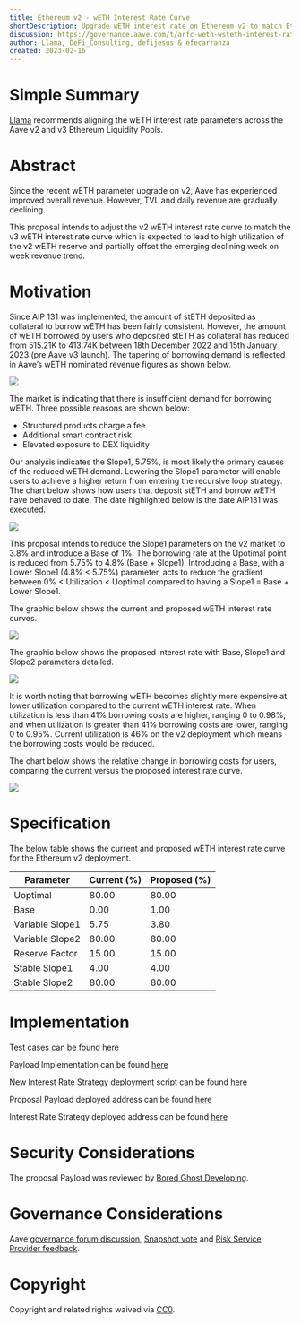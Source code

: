 ```yaml
---
title: Ethereum v2 - wETH Interest Rate Curve
shortDescription: Upgrade wETH interest rate on Ethereum v2 to match Ethereum v3 Liquidity Pool
discussion: https://governance.aave.com/t/arfc-weth-wsteth-interest-rate-curve-ethereum-network/11372
author: Llama, DeFi_Consulting, defijesus & efecarranza
created: 2023-02-16
---
```


# Simple Summary

[Llama](https://twitter.com/llama) recommends aligning the wETH interest rate parameters across the Aave v2 and v3 Ethereum Liquidity Pools.

# Abstract

Since the recent wETH parameter upgrade on v2, Aave has experienced improved overall revenue. However, TVL and daily revenue are gradually declining. 

This proposal intends to adjust the v2 wETH interest rate curve to match the v3 wETH interest rate curve which is expected to lead to high utilization of the v2 wETH reserve and partially offset the emerging declining week on week revenue trend.

# Motivation

Since AIP 131 was implemented, the amount of stETH deposited as collateral to borrow wETH has been fairly consistent. However, the amount of wETH borrowed by users who deposited stETH as collateral has reduced from 515.21K to 413.74K between 18th December 2022 and 15th January 2023 (pre Aave v3 launch). The tapering of borrowing demand is reflected in Aave’s wETH nominated revenue figures as shown below.

![](https://i.imgur.com/T2Q2eFt.png)

The market is indicating that there is insufficient demand for borrowing wETH. Three possible reasons are shown below:

* Structured products charge a fee
* Additional smart contract risk
* Elevated exposure to DEX liquidity

Our analysis indicates the Slope1, 5.75%, is most likely the primary causes of the reduced wETH demand. Lowering the Slope1 parameter will enable users to achieve a higher return from entering the recursive loop strategy. The chart below shows how users that deposit stETH and borrow wETH have behaved to date. The date highlighted below is the date AIP131 was executed.

![](https://i.imgur.com/Kylzpy7.png)

This proposal intends to reduce the Slope1 parameters on the v2 market to 3.8% and introduce a Base of 1%. The borrowing rate at the Upotimal point is reduced from 5.75% to 4.8% (Base + Slope1). Introducing a Base, with a Lower Slope1 (4.8% < 5.75%) parameter, acts to reduce the gradient between 0% < Utilization < Uoptimal compared to having a Slope1 = Base + Lower Slope1. 

The graphic below shows the current and proposed wETH interest rate curves. 

![](https://i.imgur.com/LoYlee2.png)

The graphic below shows the proposed interest rate with Base, Slope1 and Slope2 parameters detailed. 

![](https://i.imgur.com/a7WZRKR.png)

It is worth noting that borrowing wETH becomes slightly more expensive at lower utilization compared to the current wETH interest rate. When utilization is less than 41% borrowing costs are higher, ranging 0 to 0.98%, and when utilization is greater than 41% borrowing costs are lower, ranging 0 to 0.95%. Current utilization is 46% on the v2 deployment which means the borrowing costs would be reduced.

The chart below shows the relative change in borrowing costs for users, comparing the current versus the proposed interest rate curve.

![](https://i.imgur.com/UnKydnQ.png)

# Specification

The below table shows the current and proposed wETH interest rate curve for the Ethereum v2 deployment.

|Parameter|Current (%)|Proposed (%)|
| --- | --- | --- |
|Uoptimal|80.00|80.00|
|Base|0.00|1.00|
|Variable Slope1|5.75|3.80|
|Variable Slope2|80.00|80.00|
|Reserve Factor|15.00|15.00|
|Stable Slope1|4.00|4.00|
|Stable Slope2|80.00|80.00|

# Implementation

Test cases can be found [here](XXX)

Payload Implementation can be found [here](xxx)

New Interest Rate Strategy deployment script can be found [here](https://github.com/llama-community/aave-interest-rate-strategy-deployer/tree/main/script)

Proposal Payload deployed address can be found [here](https://etherscan.io/address/0xfb2a7eb134fa2d03d9a2c8fe0a9758132fe15357)

Interest Rate Strategy deployed address can be found [here](https://etherscan.io/address/0xb8975328Aa52c00B9Ec1e11e518C4900f2e6C62a)

# Security Considerations

The proposal Payload was reviewed by [Bored Ghost Developing](https://bgdlabs.com/).

# Governance Considerations

Aave [governance forum discussion](https://governance.aave.com/t/arfc-weth-wsteth-interest-rate-curve-ethereum-network/11372), [Snapshot vote](https://snapshot.org/#/aave.eth/proposal/0x9ae28e9c82c5fc0d24cf1df788094e959d99f906d11b89e455a60ee16b071d6f) and [Risk Service Provider feedback](https://governance.aave.com/t/arfc-weth-wsteth-interest-rate-curve-ethereum-network/11372/4).

# Copyright

Copyright and related rights waived via [CC0](https://creativecommons.org/publicdomain/zero/1.0/).


